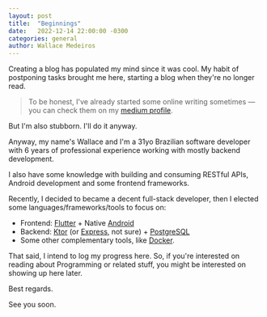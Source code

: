 ```yaml
---
layout: post
title:  "Beginnings"
date:   2022-12-14 22:00:00 -0300
categories: general
author: Wallace Medeiros
---
```

Creating a blog has populated my mind since it was cool. My habit of postponing tasks brought me here, starting a blog when they're no longer read.

> To be honest, I've already started some online writing sometimes — you can check them on my [medium profile](https://medium.com/@wallacejme).

But I'm also stubborn. I'll do it anyway.

Anyway, my name's Wallace and I'm a 31yo Brazilian software developer with 6 years of professional experience working with mostly backend development.

I also have some knowledge with building and consuming RESTful APIs, Android development and some frontend frameworks.

Recently, I decided to became a decent full-stack developer, then I elected some languages/frameworks/tools to focus on:

- Frontend: [Flutter](https://github.com/flutter/flutter) + Native [Android](https://developer.android.com/)
- Backend: [Ktor](https://github.com/ktorio/ktor) (or [Express](https://github.com/expressjs/express), not sure) + [PostgreSQL](https://github.com/postgres/postgres)
- Some other complementary tools, like [Docker](https://www.docker.com/).

That said, I intend to log my progress here.
So, if you're interested on reading about Programming or related stuff, you might be interested on showing up here later.

Best regards.

See you soon.
